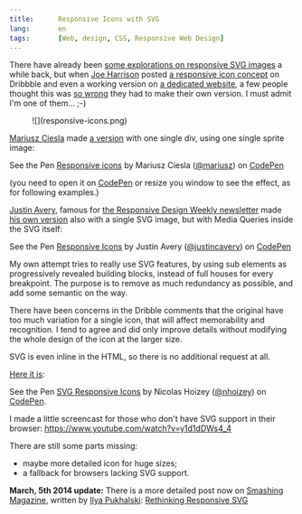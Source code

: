 ```yaml
---
title:      Responsive Icons with SVG
lang:       en
tags:       [Web, design, CSS, Responsive Web Design]
---
```


There have already been [some explorations on responsive SVG images](http://blog.cloudfour.com/media-queries-in-svg-images/) a while back, but when [Joe Harrison](http://www.joeharrison.co.uk/) posted [a responsive icon concept](http://dribbble.com/shots/1290195-New-Project-Responsive-Icons) on Dribbble and even a working version on [a dedicated website](http://responsiveicons.co.uk/), a few people thought this was [so wrong](http://xkcd.com/386/) they had to make their own version. I must admit I'm one of them… ;-)

<figure>
  ![](responsive-icons.png)
</figure>

[Mariusz Ciesla](http://mariusz.cc/) made [a version](http://codepen.io/mariusz/pen/azBne) with one single div, using one single sprite image:

<p data-height="300" data-theme-id="2148" data-slug-hash="azBne" data-user="mariusz" data-default-tab="result" class='codepen'>See the Pen <a href='http://codepen.io/mariusz/pen/azBne'>Responsive icons</a> by Mariusz Ciesla (<a href='http://codepen.io/mariusz'>@mariusz</a>) on <a href='http://codepen.io'>CodePen</a></p>
<script async src="//codepen.io/assets/embed/ei.js"></script>

(you need to open it on [CodePen](http://codepen.io/) or resize you window to see the effect, as for following examples.)

[Justin Avery](http://justinavery.me/), famous for [the Responsive Design Weekly newsletter](http://responsivedesignweekly.com/) made [his own version](http://responsivedesign.is/articles/responsive-icons) also with a single SVG image, but with Media Queries inside the SVG itself:

<p data-height="450" data-theme-id="2148" data-slug-hash="cgLHo" data-user="justincavery" data-default-tab="result" class='codepen'>See the Pen <a href='http://codepen.io/justincavery/pen/cgLHo'>Responsive Icons</a> by Justin Avery (<a href='http://codepen.io/justincavery'>@justincavery</a>) on <a href='http://codepen.io'>CodePen</a></p>
<script async src="//codepen.io/assets/embed/ei.js"></script>

My own attempt tries to really use SVG features, by using sub elements as progressively revealed building blocks, instead of full houses for every breakpoint. The purpose is to remove as much redundancy as possible, and add some semantic on the way.

There have been concerns in the Dribble comments that the original have too much variation for a single icon, that will affect memorability and recognition. I tend to agree and did only improve details without modifying the whole design of the icon at the larger size.

SVG is even inline in the HTML, so there is no additional request at all.

[Here it is](http://codepen.io/nhoizey/pen/ICJvA):

<p data-height="266" data-theme-id="2148" data-slug-hash="ICJvA" data-default-tab="result" data-user="nhoizey" class='codepen'>See the Pen <a href='http://codepen.io/nhoizey/pen/ICJvA/'>SVG Responsive Icons</a> by Nicolas Hoizey (<a href='http://codepen.io/nhoizey'>@nhoizey</a>) on <a href='http://codepen.io'>CodePen</a>.</p>
<script async src="//assets.codepen.io/assets/embed/ei.js"></script>

I made a little screencast for those who don't have SVG support in their browser:
https://www.youtube.com/watch?v=y1d1dDWs4_4

There are still some parts missing:

- maybe more detailed icon for huge sizes;
- a fallback for browsers lacking SVG support.

**March, 5th 2014 update:** There is a more detailed post now on [Smashing Magazine](http://smashingmagazine.com/), written by [Ilya Pukhalski](http://blog.pukhalski.com/): [Rethinking Responsive SVG](http://coding.smashingmagazine.com/2014/03/05/rethinking-responsive-svg/)
